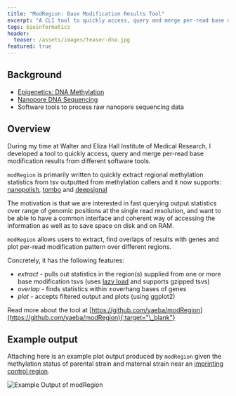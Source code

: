 ```yaml
---
title: "ModRegion: Base Modification Results Tool"
excerpt: "A CLI tool to quickly access, query and merge per-read base modification results from different software tools"
tags: bioinformatics
header:
  teaser: /assets/images/teaser-dna.jpg
featured: true
---
```


## Background

- [Epigenetics: DNA Methylation](https://en.wikipedia.org/wiki/DNA_methylation)
- [Nanopore DNA Sequencing](https://en.wikipedia.org/wiki/Nanopore_sequencing)
- Software tools to process raw nanopore sequencing data

## Overview

During my time at Walter and Eliza Hall Institute of Medical Research, I developed a tool to quickly access, query and merge per-read base modification results from different software tools.

`modRegion` is primarily written to quickly extract regional methylation statistics from tsv outputted from methylation callers and it now supports: [nanopolish](https://github.com/jts/nanopolish), [tombo](https://github.com/nanoporetech/tombo) and [deepsignal](https://github.com/bioinfomaticsCSU/deepsignal)

The motivation is that we are interested in fast querying output statistics over range of genomic positions at the single read resolution, and want to be able to have a common interface and coherent way of accessing the information as well as to save space on disk and on RAM.

`modRegion` allows users to extract, find overlaps of results with genes and plot per-read modification pattern over different regions.

Concretely, it has the following features:

- _extract_ - pulls out statistics in the region(s) supplied from one or more base modification tsvs (uses [lazy load](https://en.wikipedia.org/wiki/Lazy_loading) and supports gzipped tsvs)
- _overlap_ - finds statistics within ±overhang bases of genes
- _plot_ - accepts filtered output and plots (using ggplot2)

Read more about the tool at [https://github.com/yaeba/modRegion](https://github.com/yaeba/modRegion){:target="\_blank"}

## Example output

Attaching here is an example plot output produced by `modRegion` given the methylation status of parental strain and maternal strain near an [imprinting control region](https://en.wikipedia.org/wiki/Genomic_imprinting).

<image src="https://raw.githubusercontent.com/yaeba/modRegion/master/examples/icr_plot1.png" alt="Example Output of modRegion">
